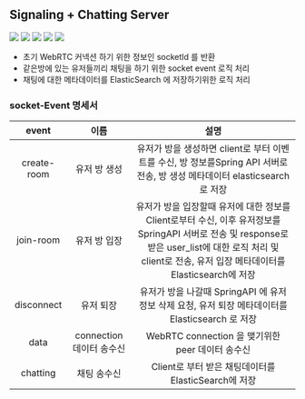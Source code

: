 ## Signaling + Chatting Server 
<img src="https://img.shields.io/badge/python-3776AB?style=flat-square&logo=python&logoColor=white"> <img src="https://img.shields.io/badge/flask-000000?style=flat-square&logo=flask&logoColor=white"> <img src="https://img.shields.io/badge/Redis-F80000?style=flat-square&logo=Redis&logoColor=white"> <img src="https://img.shields.io/badge/Socket.Io-010101?style=flat-square&logo=Socket.IO&logoColor=white"/> <img src="https://img.shields.io/badge/Elasticsearch-7952B3?style=flat-square&logo=Elasticsearch&logoColor=white"/>

- 초기 WebRTC 커넥션 하기 위한 정보인 socketId 를 반환
- 같은방에 있는 유저들끼리  채팅을 하기 위한 socket event 로직 처리
- 채팅에 대한 메타데이터를 ElasticSearch 에 저장하기위한 로직 처리
### socket-Event 명세서 
|event|이름|설명|
|:---:|:---:|:---:|
|create-room|유저 방 생성|유저가 방을 생성하면 client로 부터 이벤트를 수신, 방 정보를Spring API 서버로 전송, 방 생성 메타데이터 elasticsearch 로 저장 |
|join-room|유저 방 입장|유저가 방을 입장할때 유저에 대한 정보를 Client로부터 수신, 이후 유저정보를 SpringAPI 서버로 전송 및 response로 받은 user_list에 대한 로직 처리 및 client로 전송, 유저 입장 메타데이터를 Elasticsearch에 저장 |
|disconnect|유저 퇴장|유저가 방을 나갈때 SpringAPI 에 유저 정보 삭제 요청, 유저 퇴장 메타데이터를 Elasticsearch 로 저장|
|data|connection 데이터 송수신|WebRTC connection 을 맺기위한 peer 데이터 송수신|
|chatting|채팅 송수신|Client로 부터 받은 채팅데이터를 ElasticSearch에 저장 |
